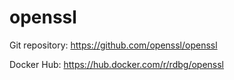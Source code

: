 # openssl

Git repository: https://github.com/openssl/openssl

Docker Hub: https://hub.docker.com/r/rdbg/openssl
